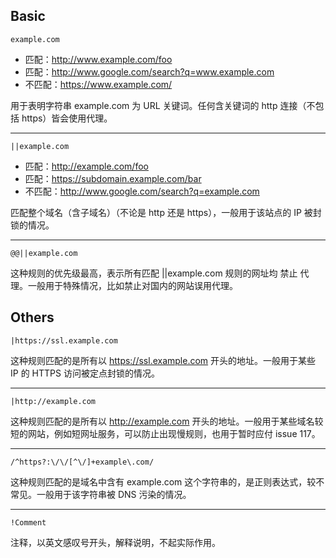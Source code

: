 ## Basic

```
example.com
```

- 匹配：http://www.example.com/foo
- 匹配：http://www.google.com/search?q=www.example.com
- 不匹配：https://www.example.com/

用于表明字符串 example.com 为 URL 关键词。任何含关键词的 http 连接（不包括 https）皆会使用代理。

----

```
||example.com
```

- 匹配：http://example.com/foo
- 匹配：https://subdomain.example.com/bar
- 不匹配：http://www.google.com/search?q=example.com

匹配整个域名（含子域名）（不论是 http 还是 https），一般用于该站点的 IP 被封锁的情况。

----

```
@@||example.com
```

这种规则的优先级最高，表示所有匹配 ||example.com 规则的网址均 禁止 代理。一般用于特殊情况，比如禁止对国内的网站误用代理。

## Others

```
|https://ssl.example.com
```

这种规则匹配的是所有以 https://ssl.example.com 开头的地址。一般用于某些 IP 的 HTTPS 访问被定点封锁的情况。

---

```
|http://example.com
```

这种规则匹配的是所有以 http://example.com 开头的地址。一般用于某些域名较短的网站，例如短网址服务，可以防止出现慢规则，也用于暂时应付 issue 117。

---

```
/^https?:\/\/[^\/]+example\.com/
```

这种规则匹配的是域名中含有 example.com 这个字符串的，是正则表达式，较不常见。一般用于该字符串被 DNS 污染的情况。

---

```
!Comment
```

注释，以英文感叹号开头，解释说明，不起实际作用。